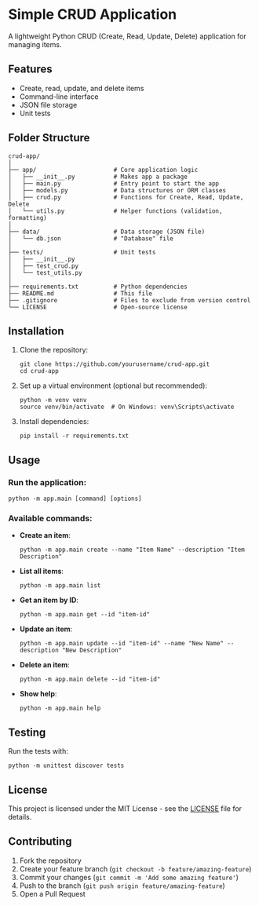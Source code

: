 # Simple CRUD Application

A lightweight Python CRUD (Create, Read, Update, Delete) application for managing items.

## Features

- Create, read, update, and delete items
- Command-line interface
- JSON file storage
- Unit tests

## Folder Structure

```
crud-app/
│
├── app/                      # Core application logic
│   ├── __init__.py           # Makes app a package
│   ├── main.py               # Entry point to start the app
│   ├── models.py             # Data structures or ORM classes
│   ├── crud.py               # Functions for Create, Read, Update, Delete
│   └── utils.py              # Helper functions (validation, formatting)
│
├── data/                     # Data storage (JSON file)
│   └── db.json               # "Database" file
│
├── tests/                    # Unit tests
│   ├── __init__.py
│   ├── test_crud.py
│   └── test_utils.py
│
├── requirements.txt          # Python dependencies
├── README.md                 # This file
├── .gitignore                # Files to exclude from version control
└── LICENSE                   # Open-source license
```

## Installation

1. Clone the repository:
   ```
   git clone https://github.com/yourusername/crud-app.git
   cd crud-app
   ```

2. Set up a virtual environment (optional but recommended):
   ```
   python -m venv venv
   source venv/bin/activate  # On Windows: venv\Scripts\activate
   ```

3. Install dependencies:
   ```
   pip install -r requirements.txt
   ```

## Usage

### Run the application:

```
python -m app.main [command] [options]
```

### Available commands:

- **Create an item**:
  ```
  python -m app.main create --name "Item Name" --description "Item Description"
  ```

- **List all items**:
  ```
  python -m app.main list
  ```

- **Get an item by ID**:
  ```
  python -m app.main get --id "item-id"
  ```

- **Update an item**:
  ```
  python -m app.main update --id "item-id" --name "New Name" --description "New Description"
  ```

- **Delete an item**:
  ```
  python -m app.main delete --id "item-id"
  ```

- **Show help**:
  ```
  python -m app.main help
  ```

## Testing

Run the tests with:

```
python -m unittest discover tests
```

## License

This project is licensed under the MIT License - see the [LICENSE](LICENSE) file for details.

## Contributing

1. Fork the repository
2. Create your feature branch (`git checkout -b feature/amazing-feature`)
3. Commit your changes (`git commit -m 'Add some amazing feature'`)
4. Push to the branch (`git push origin feature/amazing-feature`)
5. Open a Pull Request